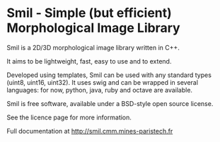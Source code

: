 
# Smil - Simple (but efficient) Morphological Image Library

Smil is a 2D/3D morphological image library written in C++.

It aims to be lightweight, fast, easy to use and to extend.

Developed using templates, Smil can be used with any standard types (uint8, uint16, uint32). It uses swig and can be wrapped in several languages: for now, python, java, ruby and octave are available.

Smil is free software, available under a BSD-style open source license.

See the licence page for more information. 

Full documentation at http://smil.cmm.mines-paristech.fr

